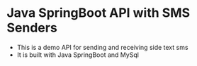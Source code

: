 # Java SpringBoot API with SMS Senders

- This is a demo API for sending and receiving side text sms
- It is built with Java SpringBoot and MySql
